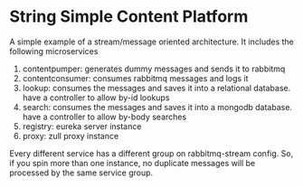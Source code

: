 # String Simple Content Platform

A simple example of a stream/message oriented architecture. It includes the following microservices

1. contentpumper: generates dummy messages and sends it to rabbitmq
2. contentconsumer: consumes rabbitmq messages and logs it
3. lookup: consumes the messages and saves it into a relational database. have a controller to allow by-id lookups
4. search: consumes the messages and saves it into a mongodb database. have a controller to allow by-body searches
5. registry: eureka server instance
6. proxy: zull proxy instance

Every different service has a different group on rabbitmq-stream config. So, if you spin more than one instance, no duplicate messages will be processed by the same service group. 
